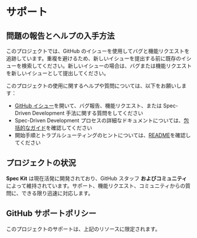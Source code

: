 # サポート

## 問題の報告とヘルプの入手方法

このプロジェクトでは、GitHub のイシューを使用してバグと機能リクエストを追跡しています。重複を避けるため、新しいイシューを提出する前に既存のイシューを検索してください。新しいイシューの場合は、バグまたは機能リクエストを新しいイシューとして提出してください。

このプロジェクトの使用に関するヘルプや質問については、以下をお願いします：

- [GitHub イシュー](https://github.com/github/spec-kit/issues/new)を開いて、バグ報告、機能リクエスト、または Spec-Driven Development 手法に関する質問をしてください
- Spec-Driven Development プロセスの詳細なドキュメントについては、[包括的なガイド](./spec-driven.md)を確認してください
- 開始手順とトラブルシューティングのヒントについては、[README](./README.md)を確認してください

## プロジェクトの状況

**Spec Kit** は現在活発に開発されており、GitHub スタッフ **およびコミュニティ** によって維持されています。サポート、機能リクエスト、コミュニティからの質問に、できる限り迅速に対応します。

## GitHub サポートポリシー

このプロジェクトのサポートは、上記のリソースに限定されます。
